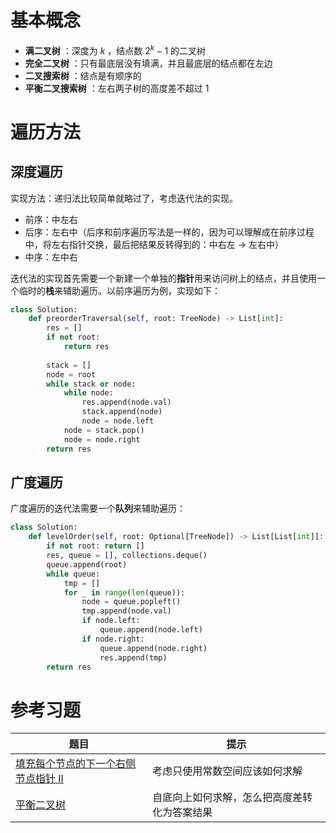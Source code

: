 # 基本概念

* **满二叉树** ：深度为 $k$ ，结点数 $2^k-1$ 的二叉树
* **完全二叉树** ：只有最底层没有填满，并且最底层的结点都在左边
* **二叉搜索树** ：结点是有顺序的
* **平衡二叉搜索树** ：左右两子树的高度差不超过 $1$

# 遍历方法

## 深度遍历

实现方法：递归法比较简单就略过了，考虑迭代法的实现。

* 前序：中左右
* 后序：左右中（后序和前序遍历写法是一样的，因为可以理解成在前序过程中，将左右指针交换，最后把结果反转得到的：中右左 -> 左右中）
* 中序：左中右

迭代法的实现首先需要一个新建一个单独的**指针**用来访问树上的结点，并且使用一个临时的**栈**来辅助遍历。以前序遍历为例，实现如下：

```python
class Solution:
    def preorderTraversal(self, root: TreeNode) -> List[int]:
        res = []
        if not root:
            return res
  
        stack = []
        node = root
        while stack or node:
            while node:
                res.append(node.val)
                stack.append(node)
                node = node.left
            node = stack.pop()
            node = node.right
        return res
```

## 广度遍历

广度遍历的迭代法需要一个**队列**来辅助遍历：

```python
class Solution:
    def levelOrder(self, root: Optional[TreeNode]) -> List[List[int]]:
        if not root: return []
        res, queue = [], collections.deque()
        queue.append(root)
        while queue:
            tmp = []
            for _ in range(len(queue)):
                node = queue.popleft()
                tmp.append(node.val)
                if node.left: 
			        queue.append(node.left)
                if node.right: 
			        queue.append(node.right)
                    res.append(tmp)
        return res
```

# 参考习题

| 题目                                                                                                             | 提示                                         |
| ---------------------------------------------------------------------------------------------------------------- | -------------------------------------------- |
| [填充每个节点的下一个右侧节点指针 II](https://leetcode.cn/problems/populating-next-right-pointers-in-each-node-ii/) | 考虑只使用常数空间应该如何求解               |
| [平衡二叉树](https://leetcode.cn/problems/balanced-binary-tree/)                                                    | 自底向上如何求解，怎么把高度差转化为答案结果 |
